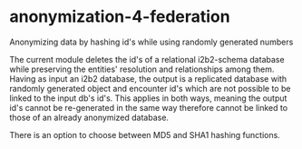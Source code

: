 # anonymization-4-federation
Anonymizing data by hashing id's while using randomly generated numbers

The current module deletes the id's of a relational i2b2-schema database while preserving the entities' resolution and relationships among them. Having as input an i2b2 database, the output is a replicated database with randomly generated object and encounter id's which are not possible to be linked to the input db's id's. This applies in both ways, meaning the output id's cannot be re-generated in the same way therefore cannot be linked to those of an already anonymized database.

There is an option to choose between MD5 and SHA1 hashing functions.
